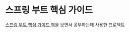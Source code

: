 # 스프링 부트 핵심 가이드
[스프링 부트 핵심 가이드 책](https://www.yes24.com/Product/Goods/110142898)을 보면서 공부하는데 사용한 프로젝트  

